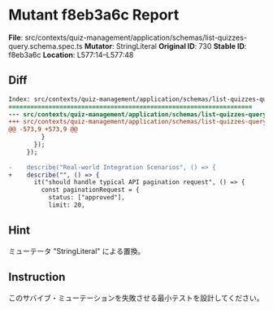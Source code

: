 # Mutant f8eb3a6c Report

**File**: src/contexts/quiz-management/application/schemas/list-quizzes-query.schema.spec.ts
**Mutator**: StringLiteral
**Original ID**: 730
**Stable ID**: f8eb3a6c
**Location**: L577:14–L577:48

## Diff

```diff
Index: src/contexts/quiz-management/application/schemas/list-quizzes-query.schema.spec.ts
===================================================================
--- src/contexts/quiz-management/application/schemas/list-quizzes-query.schema.spec.ts	original
+++ src/contexts/quiz-management/application/schemas/list-quizzes-query.schema.spec.ts	mutated #730
@@ -573,9 +573,9 @@
         }
       });
     });
 
-    describe("Real-world Integration Scenarios", () => {
+    describe("", () => {
       it("should handle typical API pagination request", () => {
         const paginationRequest = {
           status: ["approved"],
           limit: 20,
```

## Hint

ミューテータ "StringLiteral" による置換。

## Instruction

このサバイブ・ミューテーションを失敗させる最小テストを設計してください。
